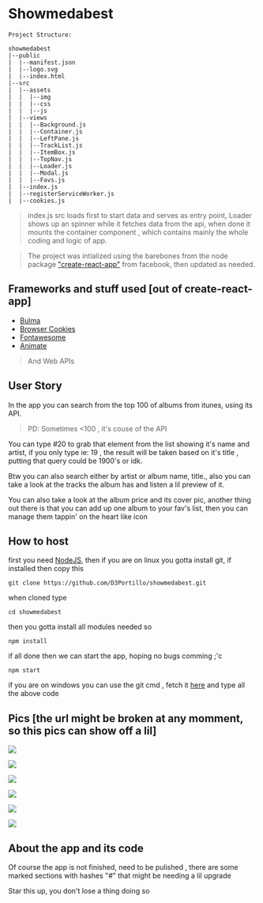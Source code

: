 # Showmedabest

```
Project Structure:

showmedabest
|--public
|  |--manifest.json
|  |--logo.svg
|  |--index.html
|--src
|  |--assets
|  |  |--img
|  |  |--css
|  |  |--js
|  |--views
|  |  |--Background.js
|  |  |--Container.js
|  |  |--LeftPane.js
|  |  |--TrackList.js
|  |  |--ItemBox.js
|  |  |--TopNav.js
|  |  |--Loader.js
|  |  |--Modal.js
|  |  |--Favs.js
|  |--index.js
|  |--registerServiceWorker.js
|  |--cookies.js

```

> index.js src loads first to start data and serves as entry point, Loader shows up an spinner while it fetches data from the api, when done it mounts the container component , which contains mainly the whole coding and logic of app.

> The project was intialized using the barebones from the node package ["create-react-app"](https://github.com/facebook/create-react-app) from facebook, then updated as needed.

## Frameworks and stuff used [out of create-react-app]
- [Bulma](https://bulma.io/)
- [Browser Cookies](https://www.npmjs.com/package/browser-cookies)
- [Fontawesome](https://fontawesome.com/)
- [Animate](https://daneden.github.io/animate.css/)
> And Web APIs

## User Story

In the app you can search from the top 100 of albums from itunes, using its API.
> PD: Sometimes <100 , it's couse of the API

You can type #20 to grab that element from the list showing it's name and artist, if you only type ie: 19 , the result will be taken based on it's title , putting that query could be 1900's or idk.

Btw you can also search either by artist or album name, title., also you can take a look at the tracks the album has and listen a lil preview of it.

You can also take a look at the album price and its cover pic, another thing out there is that you can add up one album to your fav's list, then you can manage them tappin' on the heart like icon

## How to host

first you need [NodeJS](https://nodejs.org/es/), then if you are on linux you gotta install git, if installed then copy this 
```
git clone https://github.com/D3Portillo/showmedabest.git
```
when cloned  type
```
cd showmedabest
```
then you gotta install all modules needed so
```
npm install
```
if all done then we can start the app, hoping no bugs comming ;'c
```
npm start
```
if you are on windows you can use the git cmd , fetch it [here](https://gitforwindows.org/)
and type all the above code

## Pics [the url might be broken at any momment, so this pics can show off a lil]
![](https://raw.githubusercontent.com/D3Portillo/d3-assets/master/showMeDaBest/landing.png)

![](https://raw.githubusercontent.com/D3Portillo/d3-assets/master/showMeDaBest/preview.png)

![](https://raw.githubusercontent.com/D3Portillo/d3-assets/master/showMeDaBest/search2.png)

![](https://raw.githubusercontent.com/D3Portillo/d3-assets/master/showMeDaBest/album.png)

![](https://raw.githubusercontent.com/D3Portillo/d3-assets/master/showMeDaBest/search.png)

![](https://raw.githubusercontent.com/D3Portillo/d3-assets/master/showMeDaBest/favs.png)

## About the app and its code

Of course the app is not finished, need to be pulished , there are some marked sections with hashes "#" that might be needing a lil upgrade

Star this up, you don't lose a thing doing so
